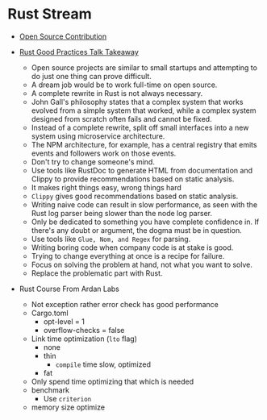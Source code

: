 # Rust Stream

- [Open Source Contribution](https://www.youtube.com/watch?v=8UzLuMiGs9s)

- [Rust Good Practices Talk Takeaway](https://www.youtube.com/watch?feature=youtu.be&v=Pn-1so-Ibsg&app=desktop)
    - Open source projects are similar to small startups and attempting to do just one thing can prove difficult.
    - A dream job would be to work full-time on open source.
    - A complete rewrite in Rust is not always necessary.
    - John Gall's philosophy states that a complex system that works evolved from a simple system that worked, while a complex system designed from scratch often fails and cannot be fixed.
    - Instead of a complete rewrite, split off small interfaces into a new system using microservice architecture.
    - The NPM architecture, for example, has a central registry that emits events and followers work on those events.
    - Don't try to change someone's mind.
    - Use tools like RustDoc to generate HTML from documentation and Clippy to provide recommendations based on static analysis.
    - It makes right things easy, wrong things hard
    - `Clippy` gives good recommendations based on static analysis.
    - Writing naive code can result in slow performance, as seen with the Rust log parser being slower than the node log parser.
    - Only be dedicated to something you have complete confidence in. If there's any doubt or argument, the dogma must be in question.
    - Use tools like `Glue, Nom, and Regex` for parsing.
    - Writing boring code when company code is at stake is good.
    - Trying to change everything at once is a recipe for failure.
    - Focus on solving the problem at hand, not what you want to solve.
    - Replace the problematic part with Rust.


- Rust Course From Ardan Labs
    - Not exception rather error check has good performance
    - Cargo.toml
        - opt-level = 1
        - overflow-checks = false
    - Link time optimization (`lto` flag)
        - none
        - thin
            - `compile` time slow, optimized 
        - fat
    - Only spend time optimizing that which is needed
    - benchmark 
        - Use `criterion`
    - memory size optimize